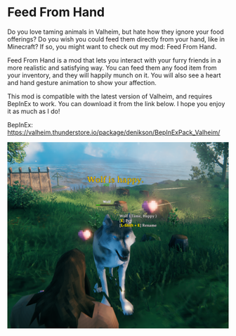 # Feed From Hand
Do you love taming animals in Valheim, but hate how they ignore your food offerings? Do you wish you could feed them directly from your hand, like in Minecraft? If so, you might want to check out my mod: Feed From Hand.

Feed From Hand is a mod that lets you interact with your furry friends in a more realistic and satisfying way. You can feed them any food item from your inventory, and they will happily munch on it. You will also see a heart and hand gesture animation to show your affection.

This mod is compatible with the latest version of Valheim, and requires BepInEx to work. You can download it from the link below. I hope you enjoy it as much as I do!

BepInEx: https://valheim.thunderstore.io/package/denikson/BepInExPack_Valheim/

![Alt text](FeedFromHand.png)